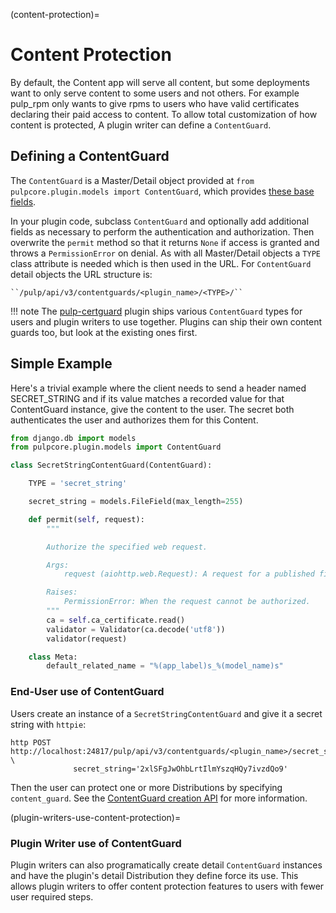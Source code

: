 (content-protection)=

# Content Protection

By default, the Content app will serve all content, but some deployments want to only serve content
to some users and not others. For example pulp_rpm only wants to give rpms to users who have valid
certificates declaring their paid access to content. To allow total customization of how content is
protected, A plugin writer can define a `ContentGuard`.

## Defining a ContentGuard

The `ContentGuard` is a Master/Detail object provided at
`from pulpcore.plugin.models import ContentGuard`, which provides [these base fields](https://github.com/pulp/pulpcore/blob/master/pulpcore/app/models/publication.py#L192-L202).

In your plugin code, subclass `ContentGuard` and optionally add additional fields as necessary to
perform the authentication and authorization. Then overwrite the `permit` method so that it
returns `None` if access is granted and throws a `PermissionError` on denial. As with all
Master/Detail objects a `TYPE` class attribute is needed which is then used in the URL. For
`ContentGuard` detail objects the URL structure is:

```
``/pulp/api/v3/contentguards/<plugin_name>/<TYPE>/``
```

!!! note
The [pulp-certguard](https://docs.pulpproject.org/pulp_certguard/) plugin ships various
`ContentGuard` types for users and plugin writers to use together. Plugins can ship their own
content guards too, but look at the existing ones first.


## Simple Example

Here's a trivial example where the client needs to send a header named SECRET_STRING and if its
value matches a recorded value for that ContentGuard instance, give the content to the user. The
secret both authenticates the user and authorizes them for this Content.

```python
from django.db import models
from pulpcore.plugin.models import ContentGuard

class SecretStringContentGuard(ContentGuard):

    TYPE = 'secret_string'

    secret_string = models.FileField(max_length=255)

    def permit(self, request):
        """

        Authorize the specified web request.

        Args:
            request (aiohttp.web.Request): A request for a published file.

        Raises:
            PermissionError: When the request cannot be authorized.
        """
        ca = self.ca_certificate.read()
        validator = Validator(ca.decode('utf8'))
        validator(request)

    class Meta:
        default_related_name = "%(app_label)s_%(model_name)s"
```

### End-User use of ContentGuard

Users create an instance of a `SecretStringContentGuard` and give it a secret string with
`httpie`:

```
http POST http://localhost:24817/pulp/api/v3/contentguards/<plugin_name>/secret_string/ \
              secret_string='2xlSFgJwOhbLrtIlmYszqHQy7ivzdQo9'
```

Then the user can protect one or more Distributions by specifying `content_guard`. See the
[ContentGuard creation API](https://docs.pulpproject.org/restapi.html#operation/distributions_file_file_create) for more information.

(plugin-writers-use-content-protection)=

### Plugin Writer use of ContentGuard

Plugin writers can also programatically create detail `ContentGuard` instances and have the
plugin's detail Distribution they define force its use. This allows plugin writers to offer
content protection features to users with fewer user required steps.
